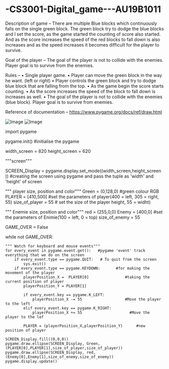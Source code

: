 # -CS3001-Digital_game---AU19B1011
Description of game –
There are multiple Blue blocks which continuously falls on the single green block. The green block try to dodge the blue blocks and I set the score, as the game started the counting of score also started. And as the score increases the speed of the red blocks to fall down is also increases and as the speed increases it becomes difficult for the player to survive. 

Goal of the player – 
The goal of the player is not to collide with the enemies. Player goal is to survive from the  enemies.

Rules – 
•	Single player game.
•	Player can move the green block in the way he want. (left or right)
•	Player controls the green block and try to dodge blue block that are falling from the top.
•	As the game begin the score starts counting.
•	As the score increases the speed of the block to fall down is increases as well.
•	The goal of the player is not to collide with the enemies (blue block). Player goal is to survive from enemies.

Reference of documentation –
https://www.pygame.org/docs/ref/draw.html

![Image](https://github.com/somesh2001/-CS3001-Digital_game---AU19B1011/blob/master/Screenshot%20(892).png)
![Image](https://github.com/somesh2001/-CS3001-Digital_game---AU19B1011/blob/master/github.png)

import pygame

pygame.init()          #initialise the pygame


width_screen = 820
height_screen = 620

"""screen"""

SCREEN_Display = pygame.display.set_mode((width_screen,height_screen ))   #creating the screen using pygame and pass the tuple as 'width' and 'height' of screen

""" player size, position and color"""
Green = (0,128,0)        #green colour RGB
PLAYER = [410,500]               #set the parameters of player(400 = left, 305 = right, 55)
size_of_player = 55         # set the size of the player height, 55 = widht) 

""" Enemie size, position and color"""
red = (255,0,0)
Enemy = [400,0]               #set the parameters of Enimie(100 = left, 0 = top)
size_of_enemy = 55 

GAME_OVER = False

    
while not GAME_OVER:
    
    """ Watch for keyboard and mouse events"""
    for every_event in pygame.event.get():   #pygame 'event' track everything that we do on the screen
        if every_event.type == pygame.QUIT:   # To quit from the screen
            sys.exit() 
        if every_event.type == pygame.KEYDOWN:       #for making the movement of the player 
            playerPosition_X =  PLAYER[0]                #taking the current position of player 
            playerPosition_Y = PLAYER[1]
            
            if every_event.key == pygame.K_LEFT:
                playerPosition_X -= 55                   #Move the player to the left 
            elif every_event.key == pygame.K_RIGHT:
                playerPosition_X += 55                     #Move the player to the lef
                
            PLAYER = (playerPosition_X,playerPosition_Y)      #new position of player 
    
    SCREEN_Display.fill((0,0,0))
    pygame.draw.ellipse(SCREEN_Display, Green, (PLAYER[0],PLAYER[1],size_of_player,size_of_player))  
    pygame.draw.ellipse(SCREEN_Display, red, (Enemy[0],Enemy[1],size_of_enemy,size_of_enemy))
    pygame.display.update()
    

